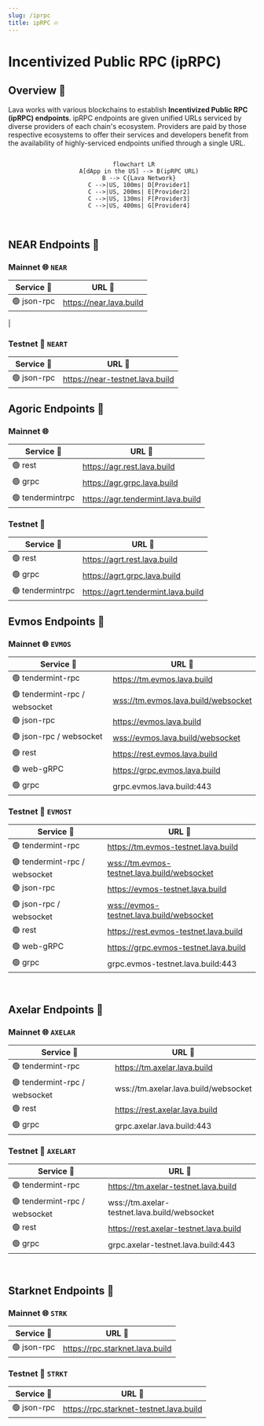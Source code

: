 ```yaml
---
slug: /iprpc
title: ipRPC 🔥
---
```


# Incentivized Public RPC (ipRPC) 

## Overview 🔎

Lava works with various blockchains to establish **Incentivized Public RPC (ipRPC) endpoints**. ipRPC endpoints are given unified URLs serviced by diverse providers of each chain's ecosystem. Providers are paid by those respective ecosystems to offer their services and developers benefit from the availability of highly-serviced endpoints unified through a single URL.

<center> 

```mermaid

 flowchart LR
    A[dApp in the US] --> B(ipRPC URL)
    B --> C{Lava Network}
    C -->|US, 100ms| D[Provider1]
    C -->|US, 200ms| E[Provider2]
    C -->|US, 130ms| F[Provider3]
    C -->|US, 400ms| G[Provider4]

```

</center>

<br/>

## NEAR Endpoints 🌟

### Mainnet 🌐 `NEAR`

| Service 🔌          | URL 🔗                                 |
|---------------------|----------------------------------------|
| 🟢  json-rpc  | https://near.lava.build
 |

### Testnet 🧪 `NEART`

| Service 🔌          | URL 🔗                                 |
|---------------------|----------------------------------------|
| 🟢  json-rpc  | https://near-testnet.lava.build |

## Agoric Endpoints 🌟

### Mainnet 🌐

| Service 🔌          | URL 🔗                                 |
|---------------------|----------------------------------------|
| 🟢  rest  | <https://agr.rest.lava.build> |
| 🟢  grpc  | <https://agr.grpc.lava.build> |
| 🟢  tendermintrpc | <https://agr.tendermint.lava.build> |

### Testnet 🧪

| Service 🔌          | URL 🔗                                 |
|---------------------|----------------------------------------|
| 🟢  rest  | <https://agrt.rest.lava.build> |
| 🟢  grpc  | <https://agrt.grpc.lava.build> |
| 🟢  tendermintrpc | <https://agrt.tendermint.lava.build> |

## Evmos Endpoints 🌟

### Mainnet 🌐 `EVMOS`


| Service 🔌          | URL 🔗                                 |
|---------------------|----------------------------------------|
| 🟢 tendermint-rpc    | https://tm.evmos.lava.build            |
| 🟢 tendermint-rpc / websocket | <wss://tm.evmos.lava.build/websocket> |
| 🟢 json-rpc          | https://evmos.lava.build               |
| 🟢 json-rpc / websocket | <wss://evmos.lava.build/websocket>     |
| 🟢 rest              | https://rest.evmos.lava.build          |
| 🟢 web-gRPC          | https://grpc.evmos.lava.build          |
| 🟢 grpc              | grpc.evmos.lava.build:443              |


### Testnet 🧪 `EVMOST`

| Service 🔌                  | URL 🔗                                    |
|-----------------------------|-------------------------------------------|
| 🟢 tendermint-rpc            | https://tm.evmos-testnet.lava.build       |
| 🟢 tendermint-rpc / websocket | <wss://tm.evmos-testnet.lava.build/websocket> |
| 🟢 json-rpc                  | https://evmos-testnet.lava.build          |
| 🟢 json-rpc / websocket      | <wss://evmos-testnet.lava.build/websocket>  |
| 🟢 rest                      | https://rest.evmos-testnet.lava.build     |
| 🟢 web-gRPC                  | https://grpc.evmos-testnet.lava.build     |
| 🟢 grpc                      | grpc.evmos-testnet.lava.build:443         |

<br />

## Axelar Endpoints 🌟

### Mainnet 🌐 `AXELAR`

| Service 🔌          | URL 🔗                                 |
|---------------------|----------------------------------------|
| 🟢 tendermint-rpc    | https://tm.axelar.lava.build            |
| 🟢 tendermint-rpc / websocket | wss://tm.axelar.lava.build/websocket |
| 🟢 rest              | https://rest.axelar.lava.build         |
| 🟢 grpc              | grpc.axelar.lava.build:443             |

### Testnet 🧪 `AXELART`

| Service 🔌                  | URL 🔗                                    |
|-----------------------------|-------------------------------------------|
| 🟢 tendermint-rpc            | https://tm.axelar-testnet.lava.build       |
| 🟢 tendermint-rpc / websocket | wss://tm.axelar-testnet.lava.build/websocket |
| 🟢 rest                      | https://rest.axelar-testnet.lava.build     |
| 🟢 grpc                      | grpc.axelar-testnet.lava.build:443        |

<br />

## Starknet Endpoints 🌟

### Mainnet 🌐 `STRK`

| Service 🔌          | URL 🔗                                 |
|---------------------|----------------------------------------|
| 🟢  json-rpc  | https://rpc.starknet.lava.build |

### Testnet 🧪 `STRKT`

| Service 🔌          | URL 🔗                                 |
|---------------------|----------------------------------------|
| 🟢  json-rpc  | https://rpc.starknet-testnet.lava.build |


